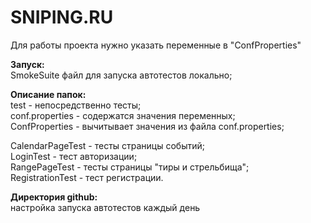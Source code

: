 
# SNIPING.RU

Для работы проекта нужно указать переменные в "ConfProperties"

**Запуск:**  
SmokeSuite файл для запуска автотестов локально;

**Описание папок:**  
test - непосредственно тесты;  
conf.properties - содержатся значения переменных;   
ConfProperties - вычитывает значения из файла conf.properties;  

CalendarPageTest - тесты страницы событий;  
LoginTest - тест авторизации;  
RangePageTest - тесты страницы "тиры и стрельбища";  
RegistrationTest - тест регистрации.  

**Директория github:**  
настройка запуска автотестов каждый день